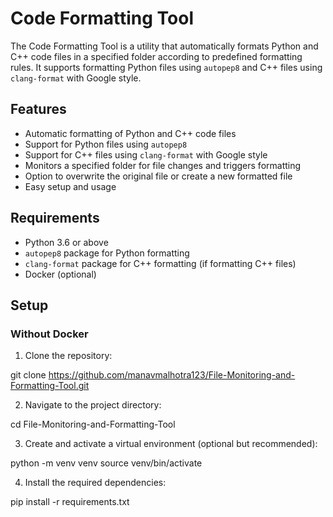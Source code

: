 # Code Formatting Tool

The Code Formatting Tool is a utility that automatically formats Python and C++ code files in a specified folder according to predefined formatting rules. It supports formatting Python files using `autopep8` and C++ files using `clang-format` with Google style.

## Features

- Automatic formatting of Python and C++ code files
- Support for Python files using `autopep8`
- Support for C++ files using `clang-format` with Google style
- Monitors a specified folder for file changes and triggers formatting
- Option to overwrite the original file or create a new formatted file
- Easy setup and usage

## Requirements

- Python 3.6 or above
- `autopep8` package for Python formatting
- `clang-format` package for C++ formatting (if formatting C++ files)
- Docker (optional)

## Setup

### Without Docker

1. Clone the repository:

git clone <https://github.com/manavmalhotra123/File-Monitoring-and-Formatting-Tool.git>


2. Navigate to the project directory:

cd File-Monitoring-and-Formatting-Tool


3. Create and activate a virtual environment (optional but recommended):

python -m venv venv
source venv/bin/activate


4. Install the required dependencies:

pip install -r requirements.txt